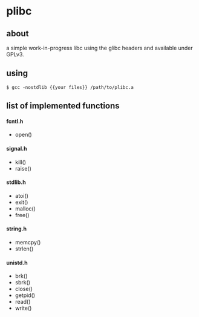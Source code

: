 # plibc
## about
a simple work-in-progress libc using the glibc headers and available
under GPLv3.

## using
`$ gcc -nostdlib {{your files}} /path/to/plibc.a`

## list of implemented functions

#### fcntl.h
- open()

#### signal.h
- kill()
- raise()

#### stdlib.h
- atoi()
- exit()
- malloc()
- free()

#### string.h
- memcpy()
- strlen()

#### unistd.h
- brk()
- sbrk()
- close()
- getpid()
- read()
- write()

